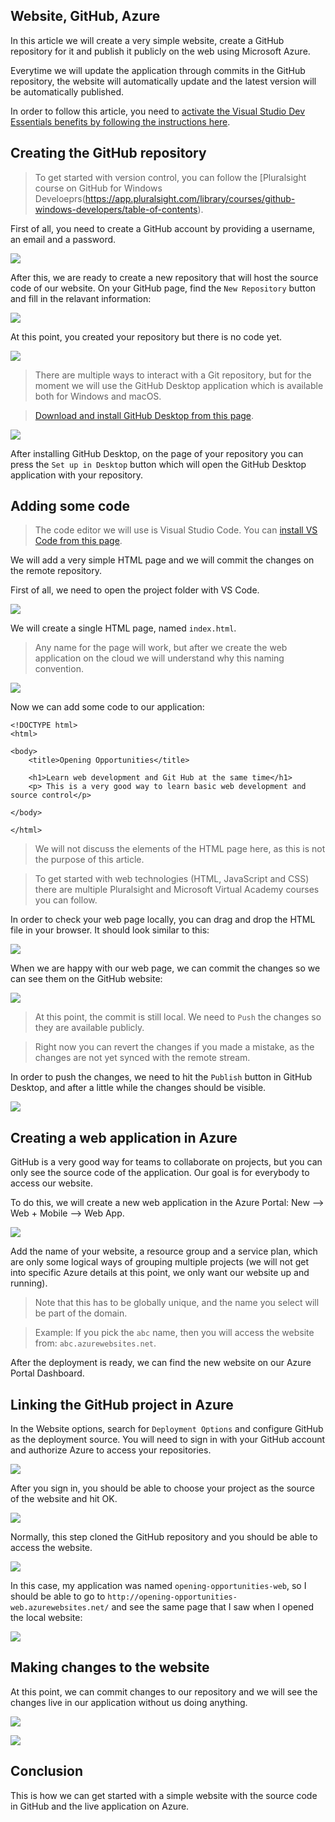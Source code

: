 Website, GitHub, Azure
----------------------

In this article we will create a very simple website, create a GitHub repository for it and publish it publicly on the web using Microsoft Azure.

Everytime we will update the application through commits in the GitHub repository, the website will automatically update and the latest version will be automatically published.

In order to follow this article, you need to [activate the Visual Studio Dev Essentials benefits by following the instructions here](https://github.com/awesome-opening-opportunities/technical-documentation/blob/master/docs/vs-dev-essentials.md).

Creating the GitHub repository
-------------------------------

> To get started with version control, you can follow the [Pluralsight course on GitHub for Windows Develoeprs(https://app.pluralsight.com/library/courses/github-windows-developers/table-of-contents).

First of all, you need to create a GitHub account by providing a username, an email and a password.

![](media/github-account.png)

After this, we are ready to create a new repository that will host the source code of our website. On your GitHub page, find the `New Repository` button and fill in the relavant information:

![](media/new-repo.png)

At this point, you created your repository but there is no code yet.

![](media/basic-repo.png)

> There are multiple ways to interact with a Git repository, but for the moment we will use the GitHub Desktop application which is available both for Windows and macOS.

> [Download and install GitHub Desktop from this page](https://desktop.github.com/).

![](media/github-desktop.png)

After installing GitHub Desktop, on the page of your repository you can press the `Set up in Desktop` button which will open the GitHub Desktop application with your repository.


Adding some code
----------------

> The code editor we will use is Visual Studio Code. You can [install VS Code from this page](https://code.visualstudio.com).

We will add a very simple HTML page and we will commit the changes on the remote repository.

First of all, we need to open the project folder with VS Code.

![](media/vs-code-folder.png)

We will create a single HTML page, named `index.html`.

> Any name for the page will work, but after we create the web application on the cloud we will understand why this naming convention.

![](media/create-index.png)

Now we can add some code to our application:

```
<!DOCTYPE html>
<html>

<body>
	<title>Opening Opportunities</title>

	<h1>Learn web development and Git Hub at the same time</h1>
    <p> This is a very good way to learn basic web development and source control</p>

</body>

</html>
```

> We will not discuss the elements of the HTML page here, as this is not the purpose of this article.

> To get started with web technologies (HTML, JavaScript and CSS) there are multiple Pluralsight and Microsoft Virtual Academy courses you can follow.

In order to check your web page locally, you can drag and drop the HTML file in your browser. It should look similar to this:

![](media/local-app.png)

When we are happy with our web page, we can commit the changes so we can see them on the GitHub website:

![](media/commit.png)

> At this point, the commit is still local. We need to `Push` the changes so they are available publicly.

> Right now you can revert the changes if you made a mistake, as the changes are not yet synced with the remote stream.

In order to push the changes, we need to hit the `Publish` button in GitHub Desktop, and after a little while the changes should be visible.

![](media/git-remote.png)


Creating a web application in Azure
-----------------------------------

GitHub is a very good way for teams to collaborate on projects, but you can only see the source code of the application. Our goal is for everybody to access our website.

To do this, we will create a new web application in the Azure Portal: New --> Web + Mobile --> Web App.

![](media/azure-new-web-app.png)

Add the name of your website, a resource group and a service plan, which are only some logical ways of grouping multiple projects (we will not get into specific Azure details at this point, we only want our website up and running).

> Note that this has to be globally unique, and the name you select will be part of the domain.

> Example: If you pick the `abc` name, then you will access the website from: `abc.azurewebsites.net`.

After the deployment is ready, we can find the new website on our Azure Portal Dashboard.

Linking the GitHub project in Azure
-----------------------------------

In the Website options, search for `Deployment Options` and configure GitHub as the deployment source. You will need to sign in with your GitHub account and authorize Azure to access your repositories.

![](media/deployment-github.png)

After you sign in, you should be able to choose your project as the source of the website and hit OK. 

![](media/azure-github-project.png)

Normally, this step cloned the GitHub repository and you should be able to access the website.

![](media/azure-app.png)

In this case, my application was named `opening-opportunities-web`, so I should be able to go to `http://opening-opportunities-web.azurewebsites.net/` and see the same page that I saw when I opened the local website:

![](media/remote-app.png)



Making changes to the website
-----------------------------
At this point, we can commit changes to our repository and we will see the changes live in our application without us doing anything.

![](media/v-2.png)

![](media/remote-v-2.png)

Conclusion
----------

This is how we can get started with a simple website with the source code in GitHub and the live application on Azure.